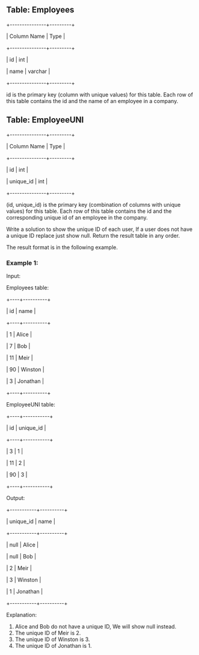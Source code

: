 ## Table: Employees

+---------------+---------+

| Column Name   | Type    |

+---------------+---------+

| id            | int     |

| name          | varchar |

+---------------+---------+

id is the primary key (column with unique values) for this table.
Each row of this table contains the id and the name of an employee in a company.
 
## Table: EmployeeUNI

+---------------+---------+

| Column Name   | Type    |

+---------------+---------+

| id            | int     |

| unique_id     | int     |

+---------------+---------+

(id, unique_id) is the primary key (combination of columns with unique values) for this table.
Each row of this table contains the id and the corresponding unique id of an employee in the company. 

Write a solution to show the unique ID of each user, If a user does not have a unique ID replace just show null.
Return the result table in any order.

The result format is in the following example.

### Example 1:

Input: 

Employees table:

+----+----------+

| id | name     |

+----+----------+

| 1  | Alice    |

| 7  | Bob      |

| 11 | Meir     |

| 90 | Winston  |

| 3  | Jonathan |

+----+----------+

EmployeeUNI table:

+----+-----------+

| id | unique_id |

+----+-----------+

| 3  | 1         |

| 11 | 2         |

| 90 | 3         |

+----+-----------+

Output: 

+-----------+----------+

| unique_id | name     |

+-----------+----------+

| null      | Alice    |

| null      | Bob      |

| 2         | Meir     |

| 3         | Winston  |

| 1         | Jonathan |

+-----------+----------+

Explanation: 
1. Alice and Bob do not have a unique ID, We will show null instead.
2. The unique ID of Meir is 2.
3. The unique ID of Winston is 3.
4. The unique ID of Jonathan is 1.
